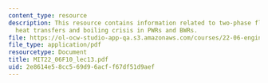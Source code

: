 ```yaml
---
content_type: resource
description: This resource contains information related to two-phase flow, boiling
  heat transfers and boiling crisis in PWRs and BWRs.
file: https://ol-ocw-studio-app-qa.s3.amazonaws.com/courses/22-06-engineering-of-nuclear-systems-fall-2010/2e8614e58cc569d96acff67df51d9aef_MIT22_06F10_lec13.pdf
file_type: application/pdf
resourcetype: Document
title: MIT22_06F10_lec13.pdf
uid: 2e8614e5-8cc5-69d9-6acf-f67df51d9aef
---
```

